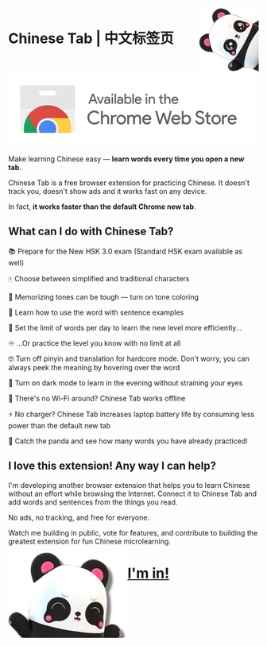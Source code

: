 <img align="right" src="images/panda.png" title="酷酷酷！">

# Chinese Tab | 中文标签页

<img src="images/web_store.png" title="Soon...">

Make learning Chinese easy — **learn words every time you open a new tab**.

Chinese Tab is a free browser extension for practicing Chinese. It doesn't track you, doesn't show ads and it works fast on any device.

In fact, **it works faster than the default Chrome new tab**.

## What can I do with Chinese Tab?

📚 Prepare for the New HSK 3.0 exam (Standard HSK exam available as well)

🀄 Choose between simplified and traditional characters

🌈 Memorizing tones can be tough — turn on tone coloring

📖 Learn how to use the word with sentence examples

🎯 Set the limit of words per day to learn the new level more efficiently...

♾️ ...Or practice the level you know with no limit at all

🤓 Turn off pinyin and translation for hardcore mode. Don't worry, you can always peek the meaning by hovering over the word

🌙 Turn on dark mode to learn in the evening without straining your eyes

📴 There's no Wi-Fi around? Chinese Tab works offline

⚡ No charger? Chinese Tab increases laptop battery life by consuming less power than the default new tab

🐼 Catch the panda and see how many words you have already practiced!

## I love this extension! Any way I can help?

I'm developing another browser extension that helps you to learn Chinese without an effort while browsing the Internet. Connect it to Chinese Tab and add words and sentences from the things you read.

No ads, no tracking, and free for everyone.

Watch me building in public, vote for features, and contribute to building the greatest extension for fun Chinese microlearning.

<a href="https://ko-fi.com/tab" title="谢谢你~"><img align="left" src="images/panda_easter.png"><h1><strong>I'm in!</strong></h1></a>